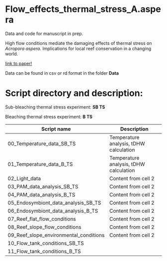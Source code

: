 # Flow_effects_thermal_stress_A.aspera

Data and code for manuscript in prep.

High flow conditions mediate the damaging effects of thermal stress on *Acropora aspera*. Implications for local reef conservation in a changing world. 

[link to paper!](http://google.com)

Data can be found in csv or rd format in the folder **Data**

# Script directory and description:

Sub-bleaching thermal stress experiment: **SB TS** 

Bleaching thermal stress experiment: **B TS**

Script name | Description
------------ | -------------
00_Temperature_data_SB_TS | Temperature analysis, tDHW calculation
01_Temperature_data_B_TS | Temperature analysis, tDHW calculation
02_Light_data | Content from cell 2
03_PAM_data_analysis_SB_TS | Content from cell 2
04_PAM_data_analysis_B_TS | Content from cell 2
05_Endosymbiont_data_analysis_SB_TS | Content from cell 2
06_Endosymbiont_data_analysis_B_TS | Content from cell 2
07_Reef_flat_flow_conditions | Content from cell 2
08_Reef_slope_flow_conditions | Content from cell 2
09_Reef_slope_environmental_conditions | Content from cell 2
10_Flow_tank_conditions_SB_TS | 
11_Flow_tank_conditions_B_TS |




